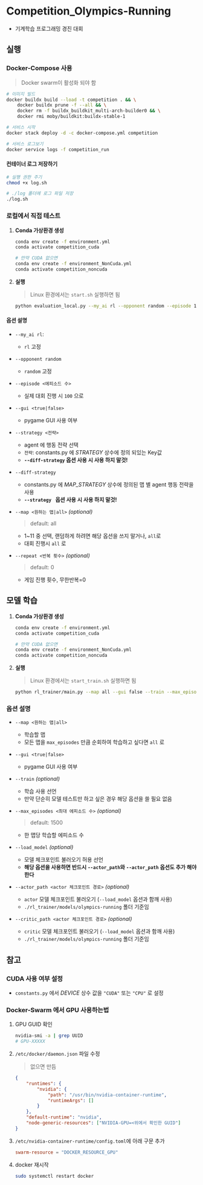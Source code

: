 # Competition_Olympics-Running

-   기계학습 프로그래밍 경진 대회

## 실행

### Docker-Compose 사용

> Docker swarm이 활성화 되야 함

```bash
# 이미지 빌드
docker buildx build --load -t competition . && \
    docker buildx prune -f --all && \
    docker rm -f buildx_buildkit_multi-arch-builder0 && \
    docker rmi moby/buildkit:buildx-stable-1

# 서비스 시작
docker stack deploy -d -c docker-compose.yml competition

# 서비스 로그보기
docker service logs -f competition_run
```

#### 컨테이너 로그 저장하기

```bash
# 실행 권한 주기
chmod +x log.sh

# ./log 폴더에 로그 파일 저장
./log.sh
```

### 로컬에서 직접 테스트

1. **Conda 가상환경 생성**

    ```bash
    conda env create -f environment.yml
    conda activate competition_cuda

    # 만약 CUDA 없으면
    conda env create -f environment_NonCuda.yml
    conda activate competition_noncuda
    ```

2. **실행**

    > Linux 환경에서는 `start.sh` 실행하면 됨

    ```bash
    python evaluation_local.py --my_ai rl --opponent random --episode 100 --map all --gui false --repeat 0 --diff-strategy --load_model actor_1500.pth [...추가 옵션]
    ```

#### 옵션 설명

-   `--my_ai rl`:

    -   `rl` 고정

-   `--opponent random`

    -   `random` 고정

-   `--episode <에피소드 수>`

    -   실제 대회 진행 시 `100` 으로

-   `--gui <true|false>`

    -   pygame GUI 사용 여부

-   `--strategy <전략>`

    -   agent 에 행동 전략 선택
    -   `전략`: constants.py 에 _STRATEGY_ 상수에 정의 되있는 Key값
    -   **`--diff-strategy` 옵션 사용 시 사용 하지 말것!**

-   `--diff-strategy`

    -   constants.py 에 _MAP_STRATEGY_ 상수에 정의된 맵 별 agent 행동 전략을 사용
    -   **`--strategy ` 옵션 사용 시 사용 하지 말것!**

-   `--map <원하는 맵|all>` _(optional)_

    > default: all

    -   1~11 중 선택, 랜덤하게 하려면 해당 옵션을 쓰지 말거나, `all`로
    -   대회 진행시 `all` 로

-   `--repeat <반복 횟수>` _(optional)_

    > default: 0

    -   게임 진행 횟수, 무한반복=0

## 모델 학습

1. **Conda 가상환경 생성**

    ```bash
    conda env create -f environment.yml
    conda activate competition_cuda

    # 만약 CUDA 없으면
    conda env create -f environment_NonCuda.yml
    conda activate competition_noncuda
    ```

2. **실행**

    > Linux 환경에서는 `start_train.sh` 실행하면 됨

    ```bash
    python rl_trainer/main.py --map all --gui false --train --max_episodes 1500
    ```

### 옵션 설명

-   `--map <원하는 맵|all>`

    -   학습할 맵
    -   모든 맵을 `max_episodes` 만큼 순회하여 학습하고 싶다면 `all` 로

-   `--gui <true|false>`

    -   pygame GUI 사용 여부

-   `--train` _(optional)_

    -   학습 사용 선언
    -   만약 단순히 모델 테스트만 하고 싶은 경우 해당 옵션을 쓸 필요 없음

-   `--max_episodes <최대 에피소드 수>` _(optional)_

    > default: 1500

    -   한 맵당 학습할 에피소드 수

-   `--load_model` _(optional)_

    -   모델 체크포인트 불러오기 허용 선언
    -   **해당 옵션을 사용하면 반드시 `--actor_path`와 `--actor_path` 옵션도 추가 해야한다**

-   `--actor_path <actor 체크포인트 경로>` _(optional)_

    -   `actor` 모델 체크포인트 불러오기 (`--load_model` 옵션과 함깨 사용)
    -   `./rl_trainer/models/olympics-running` 폴더 기준임

-   `--critic_path <actor 체크포인트 경로>` _(optional)_

    -   `critic` 모델 체크포인트 불러오기 (`--load_model` 옵션과 함깨 사용)
    -   `./rl_trainer/models/olympics-running` 폴더 기준임

## 참고

### CUDA 사용 여부 설정

-   `constants.py` 에서 _DEVICE_ 상수 값을 `"CUDA"` 또는 `"CPU"` 로 설정

### Docker-Swarm 에서 GPU 사용하는법

1. GPU GUID 확인

    ```bash
    nvidia-smi -a | grep UUID
    # GPU-XXXXX
    ```

2. `/etc/docker/daemon.json` 파일 수정

    > 없으면 만듬

    ```json
    {
        "runtimes": {
            "nvidia": {
                "path": "/usr/bin/nvidia-container-runtime",
                "runtimeArgs": []
            }
        },
        "default-runtime": "nvidia",
        "node-generic-resources": ["NVIDIA-GPU=<위에서 확인한 GUID"]
    }
    ```

3. `/etc/nvidia-container-runtime/config.toml`에 아래 구문 추가

    ```toml
    swarm-resource = "DOCKER_RESOURCE_GPU"
    ```

4. docker 재시작

    ```bash
    sudo systemctl restart docker
    ```
